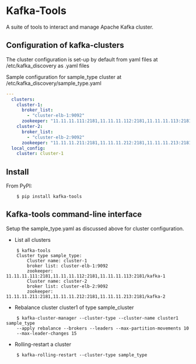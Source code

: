 # Kafka-Tools

A suite of tools to interact and manage Apache Kafka cluster.

## Configuration of kafka-clusters

The cluster configuration is set-up by default from yaml files at /etc/kafka_discovery as <cluster-type>.yaml files

Sample configuration for sample_type cluster at /etc/kafka_discovery/sample_type.yaml

```yaml
---
  clusters:
    cluster-1:
      broker_list:
        - "cluster-elb-1:9092"
      zookeeper: "11.11.11.111:2181,11.11.11.112:2181,11.11.11.113:2181/kafka-1"
    cluster-2:
      broker_list:
        - "cluster-elb-2:9092"
      zookeeper: "11.11.11.211:2181,11.11.11.212:2181,11.11.11.213:2181/kafka-2"
  local_config:
    cluster: cluster-1
```

## Install

From PyPI:
```shell
    $ pip install kafka-tools
```


## Kafka-tools command-line interface

Setup the sample_type.yaml as discussed above for cluster configuration.

* List all clusters

```shell
    $ kafka-tools
    Cluster type sample_type:
        Cluster name: cluster-1
        broker list: cluster-elb-1:9092
        zookeeper: 11.11.11.111:2181,11.11.11.112:2181,11.11.11.113:2181/kafka-1
        Cluster name: cluster-2
        broker list: cluster-elb-2:9092
        zookeeper: 11.11.11.211:2181,11.11.11.212:2181,11.11.11.213:2181/kafka-2
```

* Rebalance cluster cluster1 of type sample_cluster

```shell
    $ kafka-cluster-manager --cluster-type --cluster-name cluster1 sample_type
    --apply rebalance --brokers --leaders --max-partition-movements 10
    --max-leader-changes 15
```

* Rolling-restart a cluster

```shell
    $ kafka-rolling-restart --cluster-type sample_type
```
